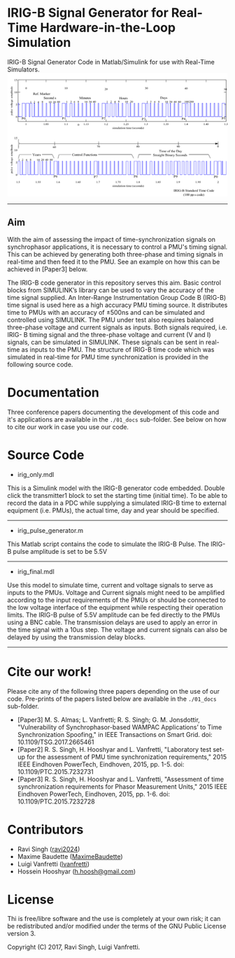 # IRIG-B Signal Generator for Real-Time Hardware-in-the-Loop Simulation
IRIG-B Signal Generator Code in Matlab/Simulink for use with Real-Time Simulators.
![fig](./02_pics/irigb.jpg)

--------------------------------------------------------------------------------

## Aim
With the aim of assessing the impact of time-synchronization signals on synchrophasor applications, it is necessary to control a PMU's timing signal.
This can be achieved by generating both three-phase and timing signals in real-time and then feed it to the PMU. See an example on how this can be achieved in [Paper3] below.

The IRIG-B code generator in this repository serves this aim. Basic control blocks from SIMULINK’s library can be used to vary the accuracy of the time signal supplied. An Inter-Range Instrumentation Group Code B (IRIG-B) time signal is used here as a high accuracy PMU timing source. It distributes time to PMUs with an accuracy of ±500ns and can be simulated and controlled using SIMULINK. The PMU under test also requires balanced three-phase voltage and current signals as inputs. Both signals required, i.e. IRIG- B timing signal and the three-phase voltage and current (V and I) signals, can be simulated in SIMULINK. These signals can be sent in real-time as inputs to the PMU. The structure of IRIG-B time code which was simulated in real-time for PMU time synchronization is provided in the following source code.

# Documentation
Three conference papers documenting the development of this code and it's applications are available in the ``./01_docs`` sub-folder.
See below on how to cite our work in case you use our code.

# Source Code
* irig_only.mdl

This is a Simulink model with the IRIG-B generator code embedded.
Double click the transmitter1 block to set the starting time (initial time).
To be able to record the data in a PDC while supplying a simulated IRIG-B time to external equipment (i.e. PMUs), the actual time, day and year should be specified.

--------------------------------------------------------------------------------

* irig_pulse_generator.m

This Matlab script contains the code to simulate the IRIG-B Pulse.
The IRIG-B pulse amplitude is set to be 5.5V

--------------------------------------------------------------------------------

* irig_final.mdl

Use this model to simulate time, current and voltage signals to serve as inputs to the PMUs.
Voltage and Current signals might need to be amplified according to the input requirements
of the PMUs or should be connected to the low voltage interface of the equipment while respecting their operation limits.
The IRIG-B pulse of 5.5V amplitude can be fed directly to the PMUs using a BNC cable.
The transmission delays are used to apply an error in the time signal with a 10us step.
The voltage and current signals can also be delayed by using the transmission delay blocks.

--------------------------------------------------------------------------------

# Cite our work!
Please cite any of the following three papers depending on the use of our code.
Pre-prints of the papers listed below are available in the ``./01_docs`` sub-folder.
  - [Paper3] M. S. Almas; L. Vanfretti; R. S. Singh; G. M. Jonsdottir, "Vulnerability of Synchrophasor-based WAMPAC Applications’ to Time Synchronization Spoofing," in IEEE Transactions on Smart Grid. doi: 10.1109/TSG.2017.2665461
  - [Paper2] R. S. Singh, H. Hooshyar and L. Vanfretti, "Laboratory test set-up for the assessment of PMU time synchronization requirements," 2015 IEEE Eindhoven PowerTech, Eindhoven, 2015, pp. 1-5. doi: 10.1109/PTC.2015.7232731
  - [Paper3] R. S. Singh, H. Hooshyar and L. Vanfretti, "Assessment of time synchronization requirements for Phasor Measurement Units," 2015 IEEE Eindhoven PowerTech, Eindhoven, 2015, pp. 1-6. doi: 10.1109/PTC.2015.7232728

# Contributors
- Ravi Singh ([ravi2024](https://github.com/ravi2024))
- Maxime Baudette ([MaximeBaudette](https://github.com/MaximeBaudette))
- Luigi Vanfretti ([lvanfretti](https://github.com/lvanfretti))
- Hossein Hooshyar (h.hoosh@gmail.com)

# License
Thi is free/libre software and the use is completely at your own risk; it can be redistributed and/or modified under the terms of the GNU Public License version 3.

Copyright (C) 2017,  Ravi Singh, Luigi Vanfretti.
